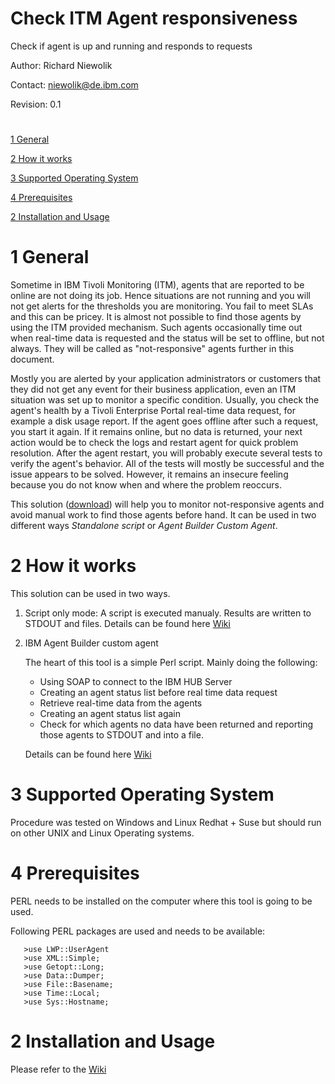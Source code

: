 # Check ITM Agent responsiveness
Check if agent is up and running and responds to requests

Author: Richard Niewolik

Contact: niewolik@de.ibm.com

Revision: 0.1

#

[1 General](#1-general)

[2 How it works](#2-how-it-works)

[3 Supported Operating System](#3-supported-operating-system)

[4 Prerequisites](#4-prerequisites)

[2 Installation and Usage ](#2-installation-and-usage)


#

1 General
=========

Sometime in IBM Tivoli Monitoring (ITM), agents that are reported to be online are not doing its job. Hence situations are not running and you will not get alerts for the thresholds you are monitoring. You fail to meet SLAs and this can be pricey. It is almost not possible to find those agents by using the ITM provided mechanism. Such agents occasionally time out when real-time data is requested and the status will be set to offline, but not always. They will be called as "not-responsive" agents further in this document.

Mostly you are alerted by your application administrators or customers that they did not get any event for their business application, even an ITM situation was set up to monitor a specific condition. Usually, you check the agent's health by a Tivoli Enterprise Portal real-time data request, for example a disk usage report. If the agent goes offline after such a request, you start it again. If it remains online, but no data is returned, your next action would be to check the logs and restart agent for quick problem resolution. After the agent restart, you will probably execute several tests to verify the agent's behavior. All of the tests will mostly be successful and the issue appears to be solved. However, it remains an insecure feeling because you do not know when and where the problem reoccurs.

This solution ([download](https://github.com/ricniew/check-itm-agent-responsiveness/releases)) will help you to monitor not-responsive agents and avoid manual work to find those agents before hand. It can be used in two different ways *Standalone script* or *Agent Builder Custom Agent*.

2 How it works
==============
This solution can be used in two ways.
1. Script only mode: A script is executed manualy. Results are written to STDOUT and files. Details can be found here [Wiki](https://github.com/ricniew/check-itm-agent-responsiveness/wiki/Installation-and-usage-Script-Only)

1. IBM Agent Builder custom agent

    The heart of this tool is a simple Perl script. Mainly doing the following:

   - Using SOAP to connect to the IBM HUB Server
   - Creating an agent status list before real time data request 
   - Retrieve real-time data from the agents 
   - Creating an agent status list again
   - Check for which agents no data have been returned and reporting those agents to STDOUT and into a file.

    Details can be found here [Wiki](https://github.com/ricniew/check-itm-agent-responsiveness/wiki/Installation-and-usage-Agent-Builder-Custom-Agent)


3 Supported Operating System
============================

Procedure was tested on Windows and Linux Redhat + Suse but should run on other
UNIX and Linux Operating systems. 


4 Prerequisites
===============

PERL needs to be installed on the computer where this tool is going to be used.

Following PERL packages are used and needs to be available:

       >use LWP::UserAgent
       >use XML::Simple;
       >use Getopt::Long;
       >use Data::Dumper;
       >use File::Basename;
       >use Time::Local;
       >use Sys::Hostname;


2 Installation and Usage
========================

Please refer to the [Wiki](https://github.com/ricniew/check-itm-agent-responsiveness/wiki)

